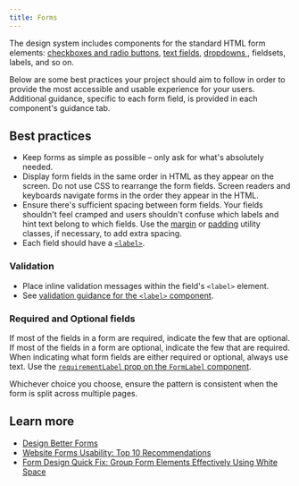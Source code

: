 ```yaml
---
title: Forms
---
```


The design system includes components for the standard HTML form elements: [checkboxes and radio buttons]({{root}}/components/choice), [text fields]({{root}}/components/text-field), [dropdowns ]({{root}}/components/dropdown), fieldsets, labels, and so on.

Below are some best practices your project should aim to follow in order to provide the most accessible and usable experience for your users. Additional guidance, specific to each form field, is provided in each component's guidance tab.

## Best practices

- Keep forms as simple as possible – only ask for what's absolutely needed.
- Display form fields in the same order in HTML as they appear on the screen. Do not use CSS to rearrange the form fields. Screen readers and keyboards navigate forms in the order they appear in the HTML.
- Ensure there's sufficient spacing between form fields. Your fields shouldn't feel cramped and users shouldn't confuse which labels and hint text belong to which fields. Use the [margin]({{root}}/utilities/margin) or [padding]({{root}}/utilities/padding) utility classes, if necessary, to add extra spacing.
- Each field should have a [`<label>`]({{root}}/components/form-label).

### Validation

- Place inline validation messages within the field's `<label>` element.
- See [validation guidance for the `<label>` component]({{root}}/components/form-label/#guidance).

### Required and Optional fields

If most of the fields in a form are required, indicate the few that are optional. If most of the fields in a form are optional, indicate the few that are required. When indicating what form fields are either required or optional, always use text. Use the [`requirementLabel` prop on the `FormLabel` component]({{root}}/components/form-label/#usage).

Whichever choice you choose, ensure the pattern is consistent when the form is split across multiple pages.

## Learn more

- [Design Better Forms](https://uxdesign.cc/design-better-forms-96fadca0f49c)
- [Website Forms Usability: Top 10 Recommendations](https://www.nngroup.com/articles/web-form-design/)
- [Form Design Quick Fix: Group Form Elements Effectively Using White Space](https://www.nngroup.com/articles/form-design-white-space/)
